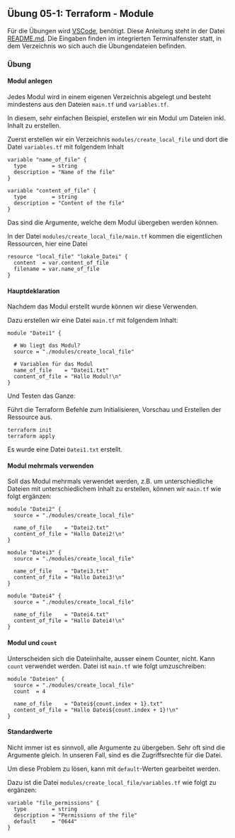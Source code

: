 ## Übung 05-1: Terraform - Module

Für die Übungen wird [VSCode](https://code.visualstudio.com/), benötigt. Diese Anleitung steht in der Datei [README.md](README.md). Die Eingaben finden im integrierten Terminalfenster statt, in dem Verzeichnis wo sich auch die Übungendateien befinden.

### Übung

#### Modul anlegen

Jedes Modul wird in einem eigenen Verzeichnis abgelegt und besteht mindestens aus den Dateien `main.tf` und `variables.tf`.

In diesem, sehr einfachen Beispiel, erstellen wir ein Modul um Dateien inkl. Inhalt zu erstellen.

Zuerst erstellen wir ein Verzeichnis `modules/create_local_file` und dort die Datei `variables.tf` mit folgendem Inhalt

    variable "name_of_file" {
      type        = string
      description = "Name of the file"
    }
    
    variable "content_of_file" {
      type        = string
      description = "Content of the file"
    }
   
Das sind die Argumente, welche dem Modul übergeben werden können.

In der Datei `modules/create_local_file/main.tf` kommen die eigentlichen Ressourcen, hier eine Datei

    resource "local_file" "lokale_Datei" {
      content  = var.content_of_file
      filename = var.name_of_file
    }
    
#### Hauptdeklaration

Nachdem das Modul erstellt wurde können wir diese Verwenden.

Dazu erstellen wir eine Datei `main.tf` mit folgendem Inhalt:

    module "Datei1" {
    
      # Wo liegt das Modul?
      source = "./modules/create_local_file"
    
      # Variablen für das Modul
      name_of_file    = "Datei1.txt"
      content_of_file = "Hallo Modul!\n"
    } 
    
Und Testen das Ganze:

Führt die Terraform Befehle zum Initialisieren, Vorschau und Erstellen der Ressource aus.

    terraform init
    terraform apply   

Es wurde eine Datei `Datei1.txt` erstellt.

#### Modul mehrmals verwenden

Soll das Modul mehrmals verwendet werden, z.B. um unterschiedliche Dateien mit unterschiedlichem Inhalt zu erstellen, können wir `main.tf` wie folgt ergänzen:

    module "Datei2" {
      source = "./modules/create_local_file"
    
      name_of_file    = "Datei2.txt"
      content_of_file = "Hallo Datei2!\n"
    }
    
    module "Datei3" {
      source = "./modules/create_local_file"
    
      name_of_file    = "Datei3.txt"
      content_of_file = "Hallo Datei3!\n"
    }
    
    module "Datei4" {
      source = "./modules/create_local_file"
    
      name_of_file    = "Datei4.txt"
      content_of_file = "Hallo Datei4!\n"
    }
    
#### Modul und `count`

Unterscheiden sich die Dateiinhalte, ausser einem Counter, nicht. Kann `count` verwendet werden. Datei ist `main.tf` wie folgt umzuschreiben:

    module "Dateien" {
      source = "./modules/create_local_file"
      count  = 4
    
      name_of_file    = "Datei${count.index + 1}.txt"
      content_of_file = "Hallo Datei${count.index + 1}!\n"
    }
  
#### Standardwerte

Nicht immer ist es sinnvoll, alle Argumente zu übergeben. Sehr oft sind die Argumente gleich. In unseren Fall, sind es die Zugriffsrechte für die Datei.

Um diese Problem zu lösen, kann mit `default`-Werten gearbeitet werden.

Dazu ist die Datei  `modules/create_local_file/variables.tf` wie folgt zu ergänzen:

    variable "file_permissions" {
      type        = string
      description = "Permissions of the file"
      default     = "0644"
    }        